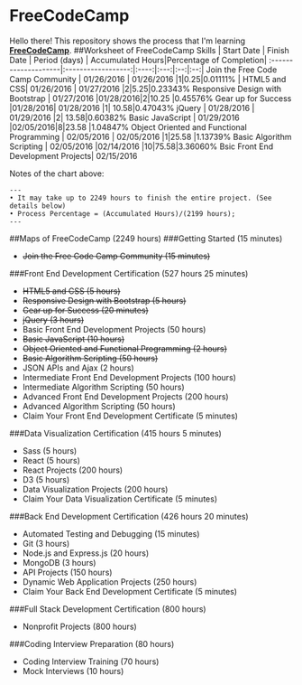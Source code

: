 # FreeCodeCamp

Hello there! This repository shows the process that I'm learning [**FreeCodeCamp**](http://www.freecodecamp.com/).
##Worksheet of FreeCodeCamp
Skills        | Start Date           | Finish Date    | Period (days) | Accumulated Hours|Percentage of Completion|
:--------------------|:------------------:|:----:|:---:|:--:|:--:|
Join the Free Code Camp Community | 01/26/2016  | 01/26/2016   |1|0.25|0.01111% |
HTML5 and CSS| 01/26/2016  | 01/27/2016   |2|5.25|0.23343%
Responsive Design with Bootstrap      |  01/27/2016 |01/28/2016|2|10.25 |0.45576%
Gear up for Success       |01/28/2016|  01/28/2016  |1| 10.58|0.47043%
jQuery     |  01/28/2016 | 01/29/2016   |2| 13.58|0.60382%
Basic JavaScript       |  01/29/2016 |02/05/2016|8|23.58 |1.04847%
Object Oriented and Functional Programming | 02/05/2016  |  02/05/2016  |1|25.58 |1.13739%
Basic Algorithm Scripting       | 02/05/2016   |02/14/2016    |10|75.58|3.36060%
Bsic Front End Development Projects| 02/15/2016

Notes of the chart above:

```
---
• It may take up to 2249 hours to finish the entire project. (See details below)
• Process Percentage = (Accumulated Hours)/(2199 hours);
---
```


##Maps of FreeCodeCamp (2249 hours)
###Getting Started (15 minutes)
* <del>Join the Free Code Camp Community (15 minutes)</del>

###Front End Development Certification (527 hours 25 minutes)
* <del>HTML5 and CSS (5 hours)</del>
* <del>Responsive Design with Bootstrap (5 hours)</del>
* <del>Gear up for Success (20 minutes)</del>
* <del>jQuery (3 hours)</del>
* Basic Front End Development Projects (50 hours)
* <del>Basic JavaScript (10 hours)</del>
* <del>Object Oriented and Functional Programming (2 hours)</del>
* <del>Basic Algorithm Scripting (50 hours)</del>
* JSON APIs and Ajax (2 hours)
* Intermediate Front End Development Projects (100 hours)
* Intermediate Algorithm Scripting (50 hours)
* Advanced Front End Development Projects (200 hours)
* Advanced Algorithm Scripting (50 hours)
* Claim Your Front End Development Certificate (5 minutes)

###Data Visualization Certification (415 hours 5 minutes)
* Sass (5 hours)
* React (5 hours)
* React Projects (200 hours)
* D3 (5 hours)
* Data Visualization Projects (200 hours)
* Claim Your Data Visualization Certificate (5 minutes)

###Back End Development Certification (426 hours 20 minutes)
* Automated Testing and Debugging (15 minutes)
* Git (3 hours)
* Node.js and Express.js (20 hours)
* MongoDB (3 hours)
* API Projects (150 hours)
* Dynamic Web Application Projects (250 hours)
* Claim Your Back End Development Certificate (5 minutes)

###Full Stack Development Certification (800 hours)
* Nonprofit Projects (800 hours)

###Coding Interview Preparation (80 hours)
* Coding Interview Training (70 hours)
* Mock Interviews (10 hours)

